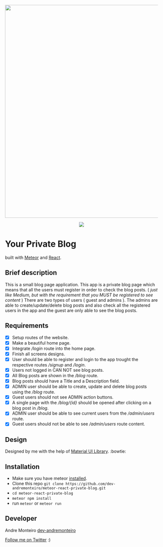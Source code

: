 <p align="center" >
    <img src="https://user-images.githubusercontent.com/19479358/57564790-32650480-7380-11e9-8a0b-fd9833492a97.PNG" width="700"/>
</p>
<p align="center">
<a title='License' href="https://github.com/FaridSafi/react-native-gifted-chat/blob/master/LICENSE" height="18">
    <img src='https://img.shields.io/badge/license-MIT-blue.svg' />
</a>
</p>

# Your Private Blog

built with [Meteor](https://github.com/meteor/meteor) and [React](https://github.com/facebook/react).

## Brief description

This is a small blog page application. This app is a private blog page which means that all the users must register in order to check the blog posts. ( _just like Medium, but with the requirement that you MUST be registered to see content_ ) There are two types of users ( guest and admins ). The admins are able to create/update/delete blog posts and also check all the registered users in the app and the guest are only able to see the blog posts.

## Requirements

- [x] Setup routes of the website.
- [x] Make a beautiful home page.
- [x] Integrate _/login_ route into the home page.
- [x] Finish all screens designs.
- [x] User should be able to register and login to the app trought the respective routes _/signup_ and _/login_.
- [x] Users not logged in CAN NOT see blog posts.
- [x] All Blog posts are shown in the _/blog_ route.
- [x] Blog posts should have a Title and a Description field.
- [x] ADMIN user should be able to create, update and delete blog posts using the _/blog_ route.
- [x] Guest users should not see ADMIN action buttons.
- [x] A single page with the _/blog/{id}_ should be opened after clicking on a blog post in _/blog_.
- [x] ADMIN user should be able to see current users from the _/admin/users_ route.
- [x] Guest users should not be able to see _/admin/users_ route content.

## Design

Designed by me with the help of [Material UI Library](https://material-ui.com/). :bowtie:

## Installation

- Make sure you have meteor [installed](https://www.meteor.com/install).
- Clone this repo `git clone https://github.com/dev-andremonteiro/meteor-react-private-blog.git`
- `cd meteor-react-private-blog`
- `meteor npm install`
- run `meteor` or `meteor run`

## Developer

Andre Monteiro [dev-andremonteiro](https://github.com/dev-andremonteiro)

[Follow me on Twitter](https://twitter.com/DAndremonteiro) :)
